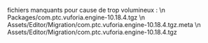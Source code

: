 fichiers manquants pour cause de trop volumineux : \n
Packages/com.ptc.vuforia.engine-10.18.4.tgz \n
Assets/Editor/Migration/com.ptc.vuforia.engine-10.18.4.tgz.meta \n
Assets/Editor/Migration/com.ptc.vuforia.engine-10.18.4.tgz
